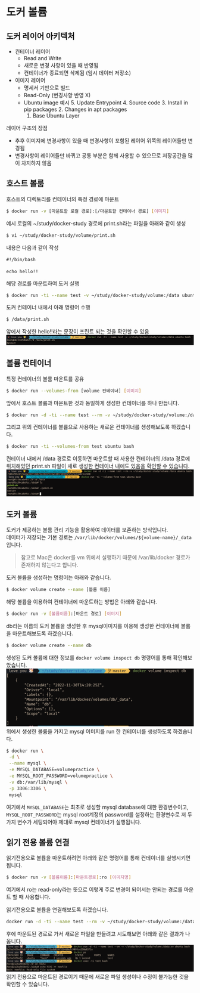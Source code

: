 # 도커 볼륨

## 도커 레이어 아키텍처
- 컨테이너 레이어
    - Read and Write
    - 새로운 변경 사항이 있을 때 반영됨
    - 컨테이너가 종료되면 삭제됨 (임시 데이터 저장소)
- 이미지 레이어
    - 명세서 기반으로 빌드
    - Read-Only (변경사항 반영 X)
    - Ubuntu image 예시
        5. Update Entrypoint
        4. Source code
        3. Install in pip packages
        2. Changes in apt packages
        1. Base Ubuntu Layer

레이어 구조의 장점
- 추후 이미지에 변경사항이 있을 때 변경사항이 포함된 레이어 위쪽의 레이어들만 변경됨  
- 변경사항이 레이어들만 바뀌고 공통 부분은 함께 사용할 수 있으므로 저장공간을 많이 차지하지 않음  


## 호스트 볼룸
호스트의 디렉토리를 컨테이너의 특정 경로에 마운트  
```sh
$ docker run -v [마운트할 로컬 경로]:[/마운트할 컨테이너 경로] [이미지]
```
예시
로컬의 ~/study/docker-study 경로에 print.sh라는 파일을 아래와 같이 생성
```sh
$ vi ~/study/docker-study/volume/print.sh
```
내용은 다음과 같이 작성
```
#!/bin/bash

echo hello!!
```
해당 경로를 마운트하여 도커 실행
```sh
$ docker run -ti --name test -v ~/study/docker-study/volume:/data ubuntu bash
```
도커 컨테이너 내에서 아래 명령어 수행
```sh
$ /data/print.sh
```
앞에서 작성한 hello!!라는 문장이 프린트 되는 것을 확인할 수 있음  
![](/assets/img/2022-11-30-docker_volume/hostmount.png)

## 볼륨 컨테이너
특정 컨테이너의 볼륨 마운트를 공유   
```sh
$ docker run --volumes-from [volume 컨테이너] [이미지]
```
앞에서 호스트 볼륨과 마운트한 것과 동일하게 생성한 컨테이너를 하나 만듭니다.  
```sh
$ docker run -d -ti --name test --rm -v ~/study/docker-study/volume:/data ubuntu bash
```
그리고 위의 컨테이너를 볼륨으로 사용하는 새로운 컨테이너를 생성해보도록 하겠습니다.  
```sh
$ docker run -ti --volumes-from test ubuntu bash
```
컨테이너 내에서 /data 경로로 이동하면 마운트할 때 사용한 컨테이너의 /data 경로에 위치해있던 print.sh 파일이 새로 생성한 컨테이너 내에도 있음을 확인할 수 있습니다.   
![](/assets/img/2022-11-30-docker_volume/volumes-from.png)

## 도커 볼륨
도커가 제공하는 볼륨 관리 기능을 활용하여 데이터를 보존하는 방식입니다.  
데이터가 저장되는 기본 경로는 `/var/lib/docker/volumes/${volume-name}/_data` 입니다.  
> 참고로 Mac은 docker를 vm 위에서 실행하기 때문에 /var/lib/docker 경로가 존재하지 않는다고 합니다.  

도커 볼륨을 생성하는 명령어는 아래와 같습니다.  
```sh
$ docker volume create --name [볼륨 이름]
```
해당 볼륨을 이용하여 컨테이너에 마운트하는 방법은 아래와 같습니다.  
```sh
$ docker run -v [볼륨이름]:[마운트 경로] [이미지]
```

db라는 이름의 도커 볼륨을 생성한 후 mysql이미지를 이용해 생성한 컨테이너에 볼륨을 마운트해보도록 하겠습니다.  
```sh
$ docker volume create --name db
```
생성된 도커 볼륨에 대한 정보를 `docker volume inspect db` 명령어를 통해 확인해보았습니다.  
![](/assets/img/2022-11-30-docker_volume/docker_volume_inspect.png)
위에서 생성한 볼륨을 가지고 mysql 이미지를 run 한 컨테이너를 생성하도록 하겠습니다.  
```sh
$ docker run \
 -d \
 --name mysql \
 -e MYSQL_DATABASE=volumepractice \
 -e MYSQL_ROOT_PASSWORD=volumepractice \
 -v db:/var/lib/mysql \
 -p 3306:3306 \
 mysql
```
여기에서 `MYSQL_DATABASE`는 최초로 생성할 mysql database에 대한 환경변수이고, `MYSQL_ROOT_PASSWORD`는 mysql root계정의 password를 설정하는 환경변수로 저 두가지 변수가 세팅되어야 제대로 mysql 컨테이너가 실행됩니다.  


## 읽기 전용 볼륨 연결
읽기전용으로 볼륨을 마운트하려면 아래와 같은 명령어를 통해 컨테이너를 실행시키면 됩니다.  
```sh
$ docker run -v [볼륨이름]:[마운트경로]:ro [이미지명]
```
여기에서 ro는 read-only라는 뜻으로 이렇게 주로 변경이 되어서는 안되는 경로를 마운트 할 때 사용합니다.  

읽기전용으로 볼륨을 연결해보도록 하겠습니다.  
```sh
docker run -d -ti --name test --rm -v ~/study/docker-study/volume:/data:ro ubuntu bash
```
후에 마운트된 경로로 가서 새로운 파일을 만들려고 시도해보면 아래와 같은 결과가 나옵니다.  
![](/assets/img/2022-11-30-docker_volume/mount_read_only.png)
읽기 전용으로 마운트된 경로이기 때문에 새로운 파일 생성이나 수정이 불가능한 것을 확인할 수 있습니다.  